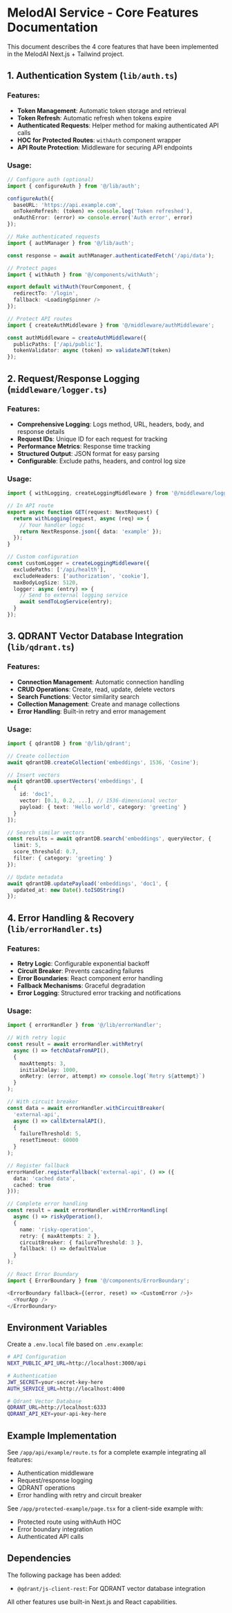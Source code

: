 # MelodAI Service - Core Features Documentation

This document describes the 4 core features that have been implemented in the MelodAI Next.js + Tailwind project.

## 1. Authentication System (`lib/auth.ts`)

### Features:
- **Token Management**: Automatic token storage and retrieval
- **Token Refresh**: Automatic refresh when tokens expire
- **Authenticated Requests**: Helper method for making authenticated API calls
- **HOC for Protected Routes**: `withAuth` component wrapper
- **API Route Protection**: Middleware for securing API endpoints

### Usage:

```typescript
// Configure auth (optional)
import { configureAuth } from '@/lib/auth';

configureAuth({
  baseURL: 'https://api.example.com',
  onTokenRefresh: (token) => console.log('Token refreshed'),
  onAuthError: (error) => console.error('Auth error', error)
});

// Make authenticated requests
import { authManager } from '@/lib/auth';

const response = await authManager.authenticatedFetch('/api/data');

// Protect pages
import { withAuth } from '@/components/withAuth';

export default withAuth(YourComponent, {
  redirectTo: '/login',
  fallback: <LoadingSpinner />
});

// Protect API routes
import { createAuthMiddleware } from '@/middleware/authMiddleware';

const authMiddleware = createAuthMiddleware({
  publicPaths: ['/api/public'],
  tokenValidator: async (token) => validateJWT(token)
});
```

## 2. Request/Response Logging (`middleware/logger.ts`)

### Features:
- **Comprehensive Logging**: Logs method, URL, headers, body, and response details
- **Request IDs**: Unique ID for each request for tracking
- **Performance Metrics**: Response time tracking
- **Structured Output**: JSON format for easy parsing
- **Configurable**: Exclude paths, headers, and control log size

### Usage:

```typescript
import { withLogging, createLoggingMiddleware } from '@/middleware/logger';

// In API route
export async function GET(request: NextRequest) {
  return withLogging(request, async (req) => {
    // Your handler logic
    return NextResponse.json({ data: 'example' });
  });
}

// Custom configuration
const customLogger = createLoggingMiddleware({
  excludePaths: ['/api/health'],
  excludeHeaders: ['authorization', 'cookie'],
  maxBodyLogSize: 5120,
  logger: async (entry) => {
    // Send to external logging service
    await sendToLogService(entry);
  }
});
```

## 3. QDRANT Vector Database Integration (`lib/qdrant.ts`)

### Features:
- **Connection Management**: Automatic connection handling
- **CRUD Operations**: Create, read, update, delete vectors
- **Search Functions**: Vector similarity search
- **Collection Management**: Create and manage collections
- **Error Handling**: Built-in retry and error management

### Usage:

```typescript
import { qdrantDB } from '@/lib/qdrant';

// Create collection
await qdrantDB.createCollection('embeddings', 1536, 'Cosine');

// Insert vectors
await qdrantDB.upsertVectors('embeddings', [
  {
    id: 'doc1',
    vector: [0.1, 0.2, ...], // 1536-dimensional vector
    payload: { text: 'Hello world', category: 'greeting' }
  }
]);

// Search similar vectors
const results = await qdrantDB.search('embeddings', queryVector, {
  limit: 5,
  score_threshold: 0.7,
  filter: { category: 'greeting' }
});

// Update metadata
await qdrantDB.updatePayload('embeddings', 'doc1', {
  updated_at: new Date().toISOString()
});
```

## 4. Error Handling & Recovery (`lib/errorHandler.ts`)

### Features:
- **Retry Logic**: Configurable exponential backoff
- **Circuit Breaker**: Prevents cascading failures
- **Error Boundaries**: React component error handling
- **Fallback Mechanisms**: Graceful degradation
- **Error Logging**: Structured error tracking and notifications

### Usage:

```typescript
import { errorHandler } from '@/lib/errorHandler';

// With retry logic
const result = await errorHandler.withRetry(
  async () => fetchDataFromAPI(),
  {
    maxAttempts: 3,
    initialDelay: 1000,
    onRetry: (error, attempt) => console.log(`Retry ${attempt}`)
  }
);

// With circuit breaker
const data = await errorHandler.withCircuitBreaker(
  'external-api',
  async () => callExternalAPI(),
  {
    failureThreshold: 5,
    resetTimeout: 60000
  }
);

// Register fallback
errorHandler.registerFallback('external-api', () => ({
  data: 'cached data',
  cached: true
}));

// Complete error handling
const result = await errorHandler.withErrorHandling(
  async () => riskyOperation(),
  {
    name: 'risky-operation',
    retry: { maxAttempts: 2 },
    circuitBreaker: { failureThreshold: 3 },
    fallback: () => defaultValue
  }
);

// React Error Boundary
import { ErrorBoundary } from '@/components/ErrorBoundary';

<ErrorBoundary fallback={(error, reset) => <CustomError />}>
  <YourApp />
</ErrorBoundary>
```

## Environment Variables

Create a `.env.local` file based on `.env.example`:

```bash
# API Configuration
NEXT_PUBLIC_API_URL=http://localhost:3000/api

# Authentication
JWT_SECRET=your-secret-key-here
AUTH_SERVICE_URL=http://localhost:4000

# Qdrant Vector Database
QDRANT_URL=http://localhost:6333
QDRANT_API_KEY=your-api-key-here
```

## Example Implementation

See `/app/api/example/route.ts` for a complete example integrating all features:
- Authentication middleware
- Request/response logging
- QDRANT operations
- Error handling with retry and circuit breaker

See `/app/protected-example/page.tsx` for a client-side example with:
- Protected route using withAuth HOC
- Error boundary integration
- Authenticated API calls

## Dependencies

The following package has been added:
- `@qdrant/js-client-rest`: For QDRANT vector database integration

All other features use built-in Next.js and React capabilities.